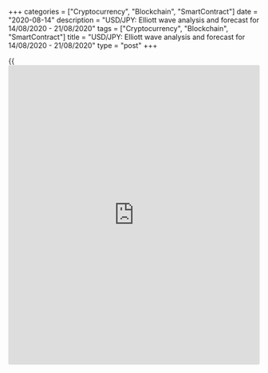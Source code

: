 +++
categories = ["Cryptocurrency", "Blockchain", "SmartContract"]
date = "2020-08-14"
description = "USD/JPY: Elliott wave analysis and forecast for 14/08/2020 - 21/08/2020"
tags = ["Cryptocurrency", "Blockchain", "SmartContract"]
title = "USD/JPY: Elliott wave analysis and forecast for 14/08/2020 - 21/08/2020"
type = "post"
+++

{{<iframe id="large-banner" src="https://www.bounty.group/#slide=11.0" width="100%" height="600" scrolling="no" style="border: 0px solid rgb(216, 221, 230); border-radius: 3px;">}}

August 14, 2020

August 14, 2020

USD/JPY: Elliott wave analysis and forecast for 14/08/2020 –
21/08/2020Alex Geuta

 **Main scenario:** consider long positions from corrections above the
level of 105.29 with a target of 108.13 – 109.83.

 **Alternative scenario:** breakout and consolidation below the level of
105.29 will allow the pair to continue declining to the levels of 104.13
– 103.50.

## [USD/JPY][1] remains likely to grow. Estimated pivot point is at a
level of 105.29.

 **Analysis:** On the [daily](https://www.fintecher.org/2020/03/03/forex-trading-daily-strategy/) time frame, apparently a descending
correction of larger degree finished forming as wave B and wave С
started developing, with the first wave 1 of (1) of C formed inside. On
the H4 time frame, a descending correction has formed as wave 2 of (1)
in the form of double zigzag wxy, and the third wave 3 of (1) started to
develop. Apparently, the first counter-trend wave of smaller degree (i)
of i of 3 has formed, a local correction has been completed in the form
of wave (ii) of i of 3, and wave (iii) of i is developing on the H1 time
frame. If the presumption is correct, the pair will continue to rise to
the levels 108.13 – 109.83. The level of 105.29 is critical in this
scenario as the breakout will enable the pair to continue declining to
the levels of 104.13 – 103.50.

![LiteForex: USD/JPY: Elliott wave analysis and forecast for 14/08/2020
– 21/08/2020][2]

* * *

![LiteForex: USD/JPY: Elliott wave analysis and forecast for 14/08/2020
– 21/08/2020][3]

* * *

![LiteForex: USD/JPY: Elliott wave analysis and forecast for 14/08/2020
– 21/08/2020][4]

* * *

P.S. Did you like my article? Share it in social networks: it will be
the best “thank you" :)

Ask me questions and comment below. I’ll be glad to answer your
questions and give necessary explanations.

 **Useful links:**

  * I recommend trying to trade with a reliable broker [here][5]. The system allows you to trade by yourself or copy successful traders from all across the globe.
  * Use my promo-code BLOG for getting deposit bonus 50% on LiteForex platform. Just enter this code in the appropriate field while [depositing][6] your trading account.
  * Telegram channel with high-quality analytics, Forex reviews, training articles, and other useful things for traders <t.me/liteforex>

## Price chart of USDJPY in real time mode

![USD/JPY: Elliott wave analysis and forecast for 14/08/2020 –
21/08/2020][7]

The content of this article reflects the author’s opinion and does not
necessarily reflect the official position of LiteForex. The material
published on this page is provided for informational purposes only and
should not be considered as the provision of investment advice for the
purposes of Directive 2004/39/EC.

Rate this article:

{{value}}

( {{count}} {{title}} )

   1. my.liteforex.com/trading/chart?symbol=USDJPY
   2. cdn.liteforex.com/cache/uploads/blog_post/wave-analisys/14-08-2020/USDJPYH1.png?w=30&s=c312003f50290a38f0b780f58e64c843
   3. cdn.liteforex.com/cache/uploads/blog_post/wave-analisys/14-08-2020/USDJPYH4.png?w=30&s=370d343ae8131ab0db368327fc155809
   4. cdn.liteforex.com/cache/uploads/blog_post/wave-analisys/14-08-2020/USDJPYDaily.png?w=30&s=d8240c38d96906d82148f0329e5aef20
   5. my.liteforex.com/?category=analysts-opinions&slug=usdjpy-elliott-wave-analysis-and-forecast-for-14082020-21082020&openPopup=%2Fregistration%2Fpopup&utm_source=blog&utm_medium=article&utm_campaign=bonus
   6. my.liteforex.com/deposit/?category=analysts-opinions&slug=usdjpy-elliott-wave-analysis-and-forecast-for-14082020-21082020&promo_code=BLOG&utm_source=blog&utm_medium=article&utm_campaign=bonus
   7. cdn.liteforex.com/cache/uploads/blog_post/wave-analisys/Previews-elliot-waves/usdjpy-elliott-wave-analysis-liteforex-blog-preview.jpg?q=75&w=1000&s=f0867c01908a5c33b4093c1e777d00f6